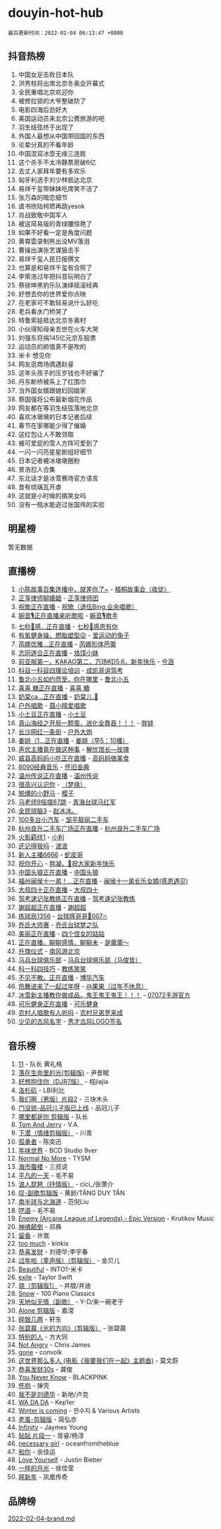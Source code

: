 # douyin-hot-hub

`最后更新时间：2022-02-04 06:13:47 +0800`

## 抖音热榜

1. 中国女足击败日本队
1. 洪秀柱将出席北京冬奥会开幕式
1. 全民重唱北京欢迎你
1. 被修拉锁的大爷整破防了
1. 电影四海后劲好大
1. 美国运动员来北京公费旅游的吧
1. 羽生结弦终于出现了
1. 外国人最想从中国带回国的东西
1. 论辈分真的不看年龄
1. 中国混双冰壶无缘三连胜
1. 这个杀手不太冷静票房破6亿
1. 去丈人家拜年要有多欢乐
1. 匈牙利选手刘少林抵达北京
1. 易烊千玺带妹妹吃席笑不活了
1. 张万森的暗恋细节
1. 虞书欣陆柯燃再跳yesok
1. 肖战致敬中国军人
1. 被这简易版的青绿腰惊艳了
1. 如果不好看一定是角度问题
1. 黄霄雲录制熊出没MV落泪
1. 曹操出演张艺谋狙击手
1. 易烊千玺人民日报撰文
1. 也算是和易烊千玺有合照了
1. 李荣浩过年把抖音玩明白了
1. 蔡徐坤黑豹乐队演绎摇滚经典
1. 好想去你的世界爱你点映
1. 在老家可不敢轻易说什么好吃
1. 老兵看水门桥哭了
1. 特鲁索娃抵达北京冬奥村
1. 小伙得知母亲去世在火车大哭
1. 刘强东将捐145亿元京东股票
1. 运动员的颜值真不是吹的
1. 米卡 想见你
1. 网友逛商场偶遇赵睿
1. 这年头孩子的压岁钱也不好骗了
1. 丹东断桥被系上了红围巾
1. 当外国女婿跟媳妇回娘家
1. 蔡国强将公布最新烟花作品
1. 网友都在等羽生结弦落地北京
1. 喜欢冰墩墩的日本记者后续
1. 春节在家哪能少得了催婚
1. 这红包让人不敢领取
1. 被可爱屁的雪人方阵可爱到了
1. 一闪一闪亮星星剧组好细节
1. 日本记者被冰墩墩圈粉
1. 景浩怼人合集
1. 东北话才是冰雪赛场官方语言
1. 昔有琉璃瓦开虐
1. 这就是小时候的搞笑女吗
1. 没有一瓶水能逃过张国伟的实验

## 明星榜

暂无数据

## 直播榜

1. [小陈故事百集连播中，就差你了~](https://webcast.amemv.com/webcast/reflow/7060606218078882574) - [梧桐故事会（收徒）](https://www.iesdouyin.com/share/user/2022694174071128?sec_uid=MS4wLjABAAAA53vjnZKNsR2LwfTTTHZsYITAlCtc5BQAynkAbfpvwSBR5e6RWtSRTpwepiWkGCgB)
1. [正享律师聊婚姻](https://webcast.amemv.com/webcast/reflow/7060599708040973097) - [正享律师团](https://www.iesdouyin.com/share/user/2106284297685623?sec_uid=MS4wLjABAAAAWFNOogKtK705rZ7jMFBtajYO2QXtV4IlzUhK54bY5t9hQDDeZoKsKGfBZ5Oe_6Np)
1. [祝歌正在直播](https://webcast.amemv.com/webcast/reflow/7060596819646106404) - [祝歌（退伍Bing,业余唱歌）](https://www.iesdouyin.com/share/user/1055164156098558?sec_uid=MS4wLjABAAAAgnqiZc8NubfEMuTQVTYK66bjf8dCcSztAb33SQjOOfYySfM4GRVfXbjc5Ip_Gu0r)
1. [婉音🎙️正在直播来听歌啦](https://webcast.amemv.com/webcast/reflow/7060606034863213327) - [婉音🎙️歌手](https://www.iesdouyin.com/share/user/4468846942749928?sec_uid=MS4wLjABAAAALCR0UGp8JsLUciRY9KTe9_fASASZ6rrCvGyANcB36LlxK-UHUliq5D2KVHPkUMyh)
1. [七秒🎠感...正在直播](https://webcast.amemv.com/webcast/reflow/7060507620049685260) - [七秒🎠感恩有你](https://www.iesdouyin.com/share/user/104016950608?sec_uid=MS4wLjABAAAAHulqgC8PsbrFEnhUCMnOXSQhHmzdMpgwiASFRwuI0MQ)
1. [有氧健身操，燃脂塑型😜](https://webcast.amemv.com/webcast/reflow/7060593369365351209) - [爱运动的兔子](https://www.iesdouyin.com/share/user/99760035539?sec_uid=MS4wLjABAAAA6meG86URh_0hb_YyCQi11V3v8ZMF2z2ubiBd8cF-FBc)
1. [菡娜优雅...正在直播](https://webcast.amemv.com/webcast/reflow/7060606714265094919) - [菡娜形体芭蕾](https://www.iesdouyin.com/share/user/1912796390097239?sec_uid=MS4wLjABAAAAYGuf2L8HSyClgwhMs9LzXrsQH2iHND03qOEDlhUxNqUnpLKTtkXn68parfGNqyxo)
1. [志同道合正在直播](https://webcast.amemv.com/webcast/reflow/7060575755717167883) - [烙馍小妹](https://www.iesdouyin.com/share/user/80729351553?sec_uid=MS4wLjABAAAAQZqbQzxsn-oDCkm7q_8iHMierXn0VAYDp_EKNoAgEYU)
1. [前亚服第一，KAKAO第二，万场KD5.6，新年快乐](https://webcast.amemv.com/webcast/reflow/7060550352344517406) - [兮涵](https://www.iesdouyin.com/share/user/71340917330?sec_uid=MS4wLjABAAAAxVK8yWP2vP7yo_n7YkAErPaQGr4UUhk2C66i-JEwX04)
1. [科目一科目四理论培训](https://webcast.amemv.com/webcast/reflow/7059292458915498782) - [成凯哥讲驾考](https://www.iesdouyin.com/share/user/3021048341600440?sec_uid=MS4wLjABAAAAn1TPT_GfTlu4dzpr5o19D6TZb7dR-Au57T3hW0qa_TKZ22mRjiKRdZi0V7KBucfT)
1. [鲁北小五如约而至，你在哪里](https://webcast.amemv.com/webcast/reflow/7060606327659547392) - [鲁北小五](https://www.iesdouyin.com/share/user/4300886273960880?sec_uid=MS4wLjABAAAArgttO1L6kiVIMD--SjUmE1GaKQyagS19Wo26oPKq0-WZC7-yQDotj_9tzAWaNMr0)
1. [喜喜 糖正在直播](https://webcast.amemv.com/webcast/reflow/7060503570369563392) - [喜喜 糖](https://www.iesdouyin.com/share/user/101694249533?sec_uid=MS4wLjABAAAAnMYLpOTuPdM4LHUtlEX-1SP7RC0NioCbFfvWF9Fyagg)
1. [奶棠ca...正在直播](https://webcast.amemv.com/webcast/reflow/7060466146566949639) - [奶棠儿.💨](https://www.iesdouyin.com/share/user/78664612464?sec_uid=MS4wLjABAAAAEgFx--WXBUuaPtzCeO_PqAR4w3RmYrJIxeo3-54I21E)
1. [户外唱歌](https://webcast.amemv.com/webcast/reflow/7060605977044716323) - [聂小晴爱唱歌](https://www.iesdouyin.com/share/user/4222576964666768?sec_uid=MS4wLjABAAAAYsO65oSJLC00oXIhwh3tAS67Q1-fDrZXY50ab3vK1I-Xbr3WQ9tWvAqS7SjwNdOX)
1. [小土豆正在直播](https://webcast.amemv.com/webcast/reflow/7060605842420222760) - [小土豆](https://www.iesdouyin.com/share/user/765725851792319?sec_uid=MS4wLjABAAAARwvWRN-bkUHQuBZCN4s6I3M8VCm-5hRUuuJ2g_ya-x8)
1. [真山海经之开局一颗蛋，进化全靠吞！！！](https://webcast.amemv.com/webcast/reflow/7060589155285240583) - [胖娃](https://www.iesdouyin.com/share/user/3650854665334519?sec_uid=MS4wLjABAAAA_oRlQHezMFHIeE4bgSffp9oOVyJX7NtrKUr9wSfZNeINQDYpiwPXFvJx-4XXKspb)
1. [长沙网红一条街](https://webcast.amemv.com/webcast/reflow/7060559335742655266) - [户外大炮](https://www.iesdouyin.com/share/user/102332996506?sec_uid=MS4wLjABAAAAqKiUw6sBmGtS0kXMbZXi182t6GTghx7iaZRV5WBKL3M)
1. [姜姐（1...正在直播](https://webcast.amemv.com/webcast/reflow/7060585640466909984) - [姜姐（早5：10播）](https://www.iesdouyin.com/share/user/71985936854?sec_uid=MS4wLjABAAAAw6u7nT_Vnz1OYFR-Jor-Q4_lEfabIMbl3PW6DhqVFzY)
1. [声优主播竟在做这种事](https://webcast.amemv.com/webcast/reflow/7060546657575422720) - [解忧馆长—玫瑰](https://www.iesdouyin.com/share/user/111628560865?sec_uid=MS4wLjABAAAAm9aFG31pl-pveEJak6Yg3hc804D81QSb2sIE0IW86QM)
1. [威县高妈妈小吃正在直播](https://webcast.amemv.com/webcast/reflow/7060607219707972366) - [高妈妈做美食](https://www.iesdouyin.com/share/user/4503658153506266?sec_uid=MS4wLjABAAAAGnMTIoaSP8xJ0ZmdUvwsF6h4emOE-fxDausYDrY9_pjlzmf19zde5RhN0nNe2icp)
1. [8090经典音乐](https://webcast.amemv.com/webcast/reflow/7060457432434543390) - [怀旧金典](https://www.iesdouyin.com/share/user/59022837049?sec_uid=MS4wLjABAAAARbgzHmp5QN17jBd70d_iU_0Lh2V3YczzLTWdER4AQmc)
1. [温州传说正在直播](https://webcast.amemv.com/webcast/reflow/7060552449647921920) - [温州传说](https://www.iesdouyin.com/share/user/663736376372516?sec_uid=MS4wLjABAAAA14Tai8xXSNM7MOD1nzbTTduaw3qtwPGupnQS9U6L7QA)
1. [很高兴认识你](https://webcast.amemv.com/webcast/reflow/7060593568485772035) - [（梦缘）](https://www.iesdouyin.com/share/user/3416935137293116?sec_uid=MS4wLjABAAAALhF8WVd4JkUtTWFHJGZsJCRw4PpGyC5220TGPP_sTydZwbbzuzGfWjAE8rm1r3v0)
1. [脱缰的小野马](https://webcast.amemv.com/webcast/reflow/7060598878915119875) - [樱子](https://www.iesdouyin.com/share/user/73457163710?sec_uid=MS4wLjABAAAAXE0KGLHbJDpu6sBUBW85VuefBvKgopTlPnqVo_WbUcc)
1. [马老师9摇摆67跳](https://webcast.amemv.com/webcast/reflow/7060598662400985868) - [青海台球马红军](https://www.iesdouyin.com/share/user/84838737631?sec_uid=MS4wLjABAAAAeDg7Ae12qfeklG1OUedSW6cseoZtjGEZ9p3wzoULoFo)
1. [全民烧脑3](https://webcast.amemv.com/webcast/reflow/7060549836432575239) - [赵冰冰。](https://www.iesdouyin.com/share/user/4468881771999613?sec_uid=MS4wLjABAAAABoZfmS7YanTzwWKvRbxGSEW8Tw5_myI9LL6lGZE_rtAUOXHuKbWl8eSuB8fczscj)
1. [100多台小汽车](https://webcast.amemv.com/webcast/reflow/7060606805726022431) - [邹平靓丽二手车](https://www.iesdouyin.com/share/user/21822812625?sec_uid=MS4wLjABAAAADxTpJpS5Ce5EEZzrmeKsI9nY2fKfSbdxdmUIrv9qO_g)
1. [杭州良升二手车广场正在直播](https://webcast.amemv.com/webcast/reflow/7060604628127320863) - [杭州良升二手车广场](https://www.iesdouyin.com/share/user/361061991066813?sec_uid=MS4wLjABAAAAH9aTB6C36FhHEAXYXBpdfaOYflMm4A0-C8vt55OOFH0)
1. [火影羁绊1](https://webcast.amemv.com/webcast/reflow/7060548837076716325) - [小利](https://www.iesdouyin.com/share/user/3439707277769468?sec_uid=MS4wLjABAAAAzub99rEibVASBw_eLvd7pzKOtcBCPksaQEn2O9-Zi1pt8KkLcxFM4_3Jl_EU2mxU)
1. [还记得我吗](https://webcast.amemv.com/webcast/reflow/7060516445905881870) - [波波](https://www.iesdouyin.com/share/user/62387108731?sec_uid=MS4wLjABAAAAWC0ZXFdC9JrhdemNJ_4ay3xJypYv94vbJwKyTTUk6PE)
1. [新人主播6666](https://webcast.amemv.com/webcast/reflow/7060503662774553352) - [蛇皮哥](https://www.iesdouyin.com/share/user/2947156117302984?sec_uid=MS4wLjABAAAA0RN6cl2oJO-7ZVFPpvSqnMGXIz-vbHW_KpUGm1uwGv42BjGFGTai7iWKwNxQLXyP)
1. [祝你开心](https://webcast.amemv.com/webcast/reflow/7060495279695629093) - [胖凝。🔆祝大家新年快乐](https://www.iesdouyin.com/share/user/60358495995?sec_uid=MS4wLjABAAAAirYUs3oCo9h6IomcIRnhbRKIuMTUBuyyW7asR_W8hSA)
1. [中国头狼正在直播](https://webcast.amemv.com/webcast/reflow/7060593957880875776) - [中国头狼](https://www.iesdouyin.com/share/user/71924405504?sec_uid=MS4wLjABAAAAEmQM2b_Va7geSj00rGR4cCIFHvxUhZw21n-GIr0PdTg)
1. [福州闽侯十一弟！…正在直播](https://webcast.amemv.com/webcast/reflow/7060591847294438180) - [闽侯十一弟长乐女婿(感恩遇见)](https://www.iesdouyin.com/share/user/2018354560509502?sec_uid=MS4wLjABAAAAWbotQd_hbFqBx2RVlQySg3CS9cs2MbzKKZlXTvXxXdfU-GArHbiRtF6ZA1La0cXj)
1. [大叔四十正在直播](https://webcast.amemv.com/webcast/reflow/7060586048836897536) - [大叔四十](https://www.iesdouyin.com/share/user/1081566024699959?sec_uid=MS4wLjABAAAAgTHLfnakTzfGjv7lnNCQoZxeSEOjOJCseI8XRvcHWuOGbTIQfLRDPG_HQgAaFcxl)
1. [驾考速记张教练正在直播](https://webcast.amemv.com/webcast/reflow/7060588691965643560) - [驾考速记张教练](https://www.iesdouyin.com/share/user/2656066235538387?sec_uid=MS4wLjABAAAA57Vk12Bc_nGf0LwBBPUbuLOoxMPMv0T2CY5V43X4_wa1baKmTp8kA3mK3FCe0APC)
1. [謝超超正在直播](https://webcast.amemv.com/webcast/reflow/7060590737833970467) - [謝超超](https://www.iesdouyin.com/share/user/58981639666?sec_uid=MS4wLjABAAAANkCGtJjNfcuwQ-IZZiCXvodbSfUYQH0q6uTYvLt9NWw)
1. [练球局1356](https://webcast.amemv.com/webcast/reflow/7060575271417596680) - [台球辉哥哥🎱007🔥](https://www.iesdouyin.com/share/user/1451801481062759?sec_uid=MS4wLjABAAAAjEnnbBYHDDPvoZpzmOqCRfx4_4NSL1PeBTaUP-WKIYUFLByVf97OaiLPdCMbN_jI)
1. [乔氏大师赛](https://webcast.amemv.com/webcast/reflow/7060420435481234189) - [乔氏台球梦之队](https://www.iesdouyin.com/share/user/71055787496?sec_uid=MS4wLjABAAAA51n8r0diVBnpIazntXyfPXTTe6ISXsGj1v9xQzy3ggY)
1. [美丽正在直播](https://webcast.amemv.com/webcast/reflow/7060537583532526343) - [四个侄女的姑姑](https://www.iesdouyin.com/share/user/101791033797?sec_uid=MS4wLjABAAAAhpRANDv2_AZcws65Wru0RunxI6AA52wRh8-30CBldqg)
1. [正在直播，聊聊感情，聊聊未](https://webcast.amemv.com/webcast/reflow/7060561390129728268) - [是蕾蕾～](https://www.iesdouyin.com/share/user/82603235845?sec_uid=MS4wLjABAAAA3cJqUu3UItTqnDlmFrxAGhqQLBJFRXziU9tuslo31Wo)
1. [升旗仪式](https://webcast.amemv.com/webcast/reflow/7060590294865169188) - [南风游北京](https://www.iesdouyin.com/share/user/1860020240385310?sec_uid=MS4wLjABAAAAMeCmKCoVk_I8Sf2rKQG_7ctW4jPhyXMys1z7cnMsmNsCqvZiokoXSnaL5gx1DJV-)
1. [马兵台球俱乐部](https://webcast.amemv.com/webcast/reflow/7060559997838707495) - [马兵台球俱乐部（马俊哲）](https://www.iesdouyin.com/share/user/96685800077?sec_uid=MS4wLjABAAAAag34b1TidAlI6ENXlAIvZuH2yzI3os4qgFHEUynnFzs)
1. [科一科四技巧](https://webcast.amemv.com/webcast/reflow/7059525401181162244) - [教练笑笑](https://www.iesdouyin.com/share/user/103464143325?sec_uid=MS4wLjABAAAAnVkD3c5hhw5rNAKDM7lhaTCzCvm9_UybgN0q_4qpnsM)
1. [不见不散。正在直播](https://webcast.amemv.com/webcast/reflow/7060599820259445541) - [博华汽车](https://www.iesdouyin.com/share/user/100692725531?sec_uid=MS4wLjABAAAAjdg_OShDMcfEGLg45tB5ue5CAbRGLPkn6rnAkT2DKRo)
1. [热舞进来了一起过年呀](https://webcast.amemv.com/webcast/reflow/7060540008331037474) - [@果果（过年不休息）](https://www.iesdouyin.com/share/user/4081041949599327?sec_uid=MS4wLjABAAAAZK3fnSJ4St9nqxcA9IEbEegKrrAI_CMtHBoFbwgy3c00hwVexVXslA66ONBm-U9Y)
1. [冰雪新主播教你做成品，鬼王鬼王鬼王！！！](https://webcast.amemv.com/webcast/reflow/7060514594774731528) - [07072手游官方](https://www.iesdouyin.com/share/user/109931148813?sec_uid=MS4wLjABAAAAD9aJt0Ttt9CTbq4KPOAGkgsnRjPYCNt8QXjie1kUOrI)
1. [可乐健身正在直播](https://webcast.amemv.com/webcast/reflow/7060585777561996073) - [可乐健身](https://www.iesdouyin.com/share/user/79870169609?sec_uid=MS4wLjABAAAAWZiHcW2xwbv0nxMjQaVamrUhPgb72vLgP8a03x0yqZQ)
1. [农村人唱歌有人听吗](https://webcast.amemv.com/webcast/reflow/7060598038485551904) - [农村兄弟罗来成](https://www.iesdouyin.com/share/user/99526615163?sec_uid=MS4wLjABAAAA-ENYLP_wklj22zf0MZwQbNn4qJBpIZqE4mdP7ft3poU)
1. [少见的古风名字](https://webcast.amemv.com/webcast/reflow/7060599155990858507) - [秀才古风LOGO签名](https://www.iesdouyin.com/share/user/4080976277827256?sec_uid=MS4wLjABAAAAogsbvbAY8FELobYjsuwq1_NCPit8Q5PT6rkE6aOFHNXU8zzf58hT_M3UkN1WBy78)

## 音乐榜

1. [11](https://sf3-cdn-tos.douyinstatic.com/obj/tos-cn-ve-2774/9e7c6cc79eb64e2fadb0af297165d43b) - 队长 黄礼格
1. [落在生命里的光(剪辑版)](https://sf3-cdn-tos.douyinstatic.com/obj/tos-cn-ve-2774/6a3ac5299a304a0babc779305d06ec09) - 尹昔眠
1. [好想抱住你（DJR7版）]() - 程jiajia
1. [洛杉矶](https://sf3-cdn-tos.douyinstatic.com/obj/tos-cn-ve-2774/6a65a749415e47988b83c0968476d343) - LBI利比
1. [我们啊（男版）片段2](https://sf3-cdn-tos.douyinstatic.com/obj/tos-cn-ve-2774/069198d37333496097851cb872387829) - 三块木头
1. [门没锁-品冠儿子版已上线]() - 品冠儿子
1. [哪里都是你 剪辑版]() - 队长
1. [Tom And Jerry](https://sf3-cdn-tos.douyinstatic.com/obj/tos-cn-ve-2774/56e9d3bb147f4e389333972473164f02) -  V.A.
1. [下潜（情绪剪辑版）](https://sf3-cdn-tos.douyinstatic.com/obj/tos-cn-ve-2774/c42530bf0e054f7c8f93b8426e42102d) - 川青
1. [孤勇者]() - 陈奕迅
1. [年味世界](https://sf3-cdn-tos.douyinstatic.com/obj/tos-cn-ve-2774/e359ebf9d9594bd4b1fe25e8695ad072) - BCD Studio 9ver
1. [Normal No More](https://sf6-cdn-tos.douyinstatic.com/obj/tos-cn-ve-2774/66e0083156b34369a9fb42ead3e7048b) - TYSM
1. [海市蜃楼](https://sf3-cdn-tos.douyinstatic.com/obj/tos-cn-ve-2774/25e937c50a8644a296341b06a9750a21) - 三叔说
1. [平凡的一天]() - 毛不易
1. [浪人琵琶（抒情版）]() - cici_/张萧介
1. [叹-副歌剪辑版]() - 黄龄/TĂNG DUY TÂN
1. [南半球与北海道](https://sf6-cdn-tos.douyinstatic.com/obj/tos-cn-ve-2774/0d1a6b330cf84ad39b8cf600a2849fbc) - 范倪Liu
1. [呓语]() - 毛不易
1. [Enemy (Arcane League of Legends) - Epic Version](https://sf6-cdn-tos.douyinstatic.com/obj/tos-cn-ve-2774/9feec24f23834b06bdde8482cdbea15b) - Krutikov Music
1. [神魂颠倒](https://sf6-cdn-tos.douyinstatic.com/obj/tos-cn-ve-2774/35bf9a0f55b140cbad2ef9c9fd1c355a) - 邓典
1. [留香](https://sf3-cdn-tos.douyinstatic.com/obj/tos-cn-ve-2774/19394ef19943473b89f6edc715f2f29e) - 许嵩
1. [too much](https://sf6-cdn-tos.douyinstatic.com/obj/tos-cn-ve-2774/97313513675f427eaf8b80fc3f5591ea) - kinkis
1. [恭喜发财](https://sf3-cdn-tos.douyinstatic.com/obj/tos-cn-ve-2774/38f0b4e5cb704b5b96372f9c605c84b0) - 刘德华;李宇春
1. [过年啦（童声版）（剪辑版）](https://sf6-cdn-tos.douyinstatic.com/obj/tos-cn-ve-2774/9b517a84169948ae84f879125a32b380) - 金贝儿
1. [Beautiful]() - INTO1-米卡
1. [exile](https://sf3-cdn-tos.douyinstatic.com/obj/tos-cn-ve-2774/77ec4f6b0999429186ada733032d8a0b) - Taylor Swift
1. [骁（剪辑版1）](https://sf3-cdn-tos.douyinstatic.com/obj/tos-cn-ve-2774/f5e7b591f7bc490ca7c8b4c9887ba028) - 井胧/井迪
1. [Snow](https://sf6-cdn-tos.douyinstatic.com/obj/tos-cn-ve-2774/20975bedd6d8491cb8d51bd870c28a1e) - 100 Piano Classics
1. [天地似无情（副歌）]() - Y-D/来一碗老于
1. [Alone 剪辑版](https://sf6-cdn-tos.douyinstatic.com/obj/tos-cn-ve-2774/2bf3353af91d432ebb6b60068f35c9dc) - 嘉滢
1. [碎银几两]() - 轩东
1. [张碧晨《光的方向》（剪辑版）](https://sf6-cdn-tos.douyinstatic.com/obj/tos-cn-ve-2774/80fe956e74914f2db2b6ef2647448a22) - 张碧晨
1. [特别的人]() - 方大同
1. [Not Angry](https://sf3-cdn-tos.douyinstatic.com/obj/tos-cn-ve-2774/8bf9f6775919477ba6b7c83b702aa140) - Chris James
1. [gone](https://sf3-cdn-tos.douyinstatic.com/obj/tos-cn-ve-2774/8807da948ae14051945d24506732ce7c) - convolk
1. [这世界那么多人 (电影《我要我们在一起》主题曲)]() - 莫文蔚
1. [恭喜发财30s](https://sf3-cdn-tos.douyinstatic.com/obj/tos-cn-ve-2774/de00c750a23743179de57e5d28b6bc4c) - 龚俊
1. [You Never Know](https://sf6-cdn-tos.douyinstatic.com/obj/tos-cn-ve-2774/93ea07db32c04cdb818583f2df1e50bd) - BLACKPINK
1. [怀抱]() - 弹壳
1. [我不是刘德华]() - 新地/卢克
1. [WA DA DA](https://sf6-cdn-tos.douyinstatic.com/obj/tos-cn-ve-2774/c43e4a24f9464491b4f844c5614fa344) - Kep1er
1. [Winter is coming](https://sf3-cdn-tos.douyinstatic.com/obj/tos-cn-ve-2774/0a6c12efb2d84f2ba9a243d4e1eebb4e) - 한수지 & Various Artists
1. [老茧-剪辑版](https://sf3-cdn-tos.douyinstatic.com/obj/tos-cn-ve-2774/bb91bdf677a04acead89436a15002aa6) - 简弘亦
1. [Infinity](https://sf6-cdn-tos.douyinstatic.com/obj/tos-cn-ve-2774/7861e9af59e04a7aa61cb096ab7a5652) - Jaymes Young
1. [贴贴 片段一](https://sf6-cdn-tos.douyinstatic.com/obj/tos-cn-ve-2774/43592a571cd04dcb87a151851f697181) - 胥睿/杨淳
1. [necessary girl](https://sf3-cdn-tos.douyinstatic.com/obj/tos-cn-ve-2774/357e1cc9d4564b0db7f589d498e98d2d) - oceanfromtheblue
1. [和你](https://sf6-cdn-tos.douyinstatic.com/obj/tos-cn-ve-2774/190a1fdb2f2c4e3a94ccab0c156c5480) - 余佳运
1. [Love Yourself]() - Justin Bieber
1. [一样的月光]() - 徐佳莹
1. [拜新年]() - 凤凰传奇

## 品牌榜

[2022-02-04-brand.md](2022-02-04-brand.md)
